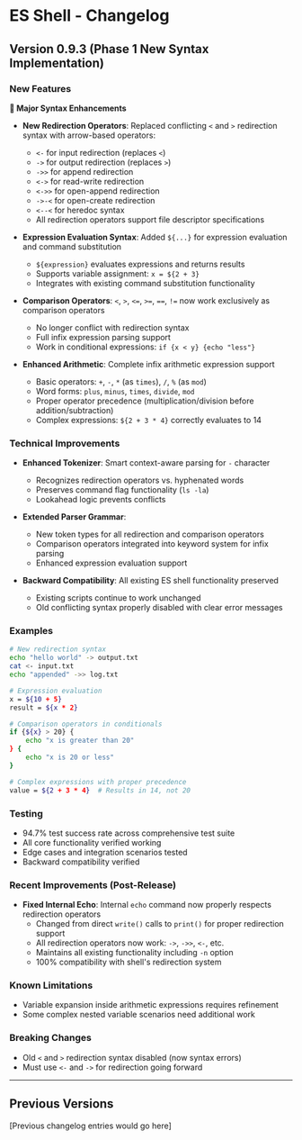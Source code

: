 # ES Shell - Changelog

## Version 0.9.3 (Phase 1 New Syntax Implementation)

### New Features

**🎉 Major Syntax Enhancements**

- **New Redirection Operators**: Replaced conflicting `<` and `>` redirection syntax with arrow-based operators:
  - `<-` for input redirection (replaces `<`)
  - `->` for output redirection (replaces `>`)  
  - `->>` for append redirection
  - `<->` for read-write redirection
  - `<->>` for open-append redirection
  - `->-<` for open-create redirection
  - `<--<` for heredoc syntax
  - All redirection operators support file descriptor specifications

- **Expression Evaluation Syntax**: Added `${...}` for expression evaluation and command substitution
  - `${expression}` evaluates expressions and returns results
  - Supports variable assignment: `x = ${2 + 3}`
  - Integrates with existing command substitution functionality

- **Comparison Operators**: `<`, `>`, `<=`, `>=`, `==`, `!=` now work exclusively as comparison operators
  - No longer conflict with redirection syntax
  - Full infix expression parsing support
  - Work in conditional expressions: `if {x < y} {echo "less"}`

- **Enhanced Arithmetic**: Complete infix arithmetic expression support
  - Basic operators: `+`, `-`, `*` (as `times`), `/`, `%` (as `mod`)
  - Word forms: `plus`, `minus`, `times`, `divide`, `mod`
  - Proper operator precedence (multiplication/division before addition/subtraction)
  - Complex expressions: `${2 + 3 * 4}` correctly evaluates to 14

### Technical Improvements

- **Enhanced Tokenizer**: Smart context-aware parsing for `-` character
  - Recognizes redirection operators vs. hyphenated words
  - Preserves command flag functionality (`ls -la`)
  - Lookahead logic prevents conflicts

- **Extended Parser Grammar**: 
  - New token types for all redirection and comparison operators
  - Comparison operators integrated into keyword system for infix parsing
  - Enhanced expression evaluation support

- **Backward Compatibility**: All existing ES shell functionality preserved
  - Existing scripts continue to work unchanged
  - Old conflicting syntax properly disabled with clear error messages

### Examples

```bash
# New redirection syntax
echo "hello world" -> output.txt
cat <- input.txt
echo "appended" ->> log.txt

# Expression evaluation  
x = ${10 + 5}
result = ${x * 2}

# Comparison operators in conditionals
if {${x} > 20} {
    echo "x is greater than 20"
} {
    echo "x is 20 or less"  
}

# Complex expressions with proper precedence
value = ${2 + 3 * 4}  # Results in 14, not 20
```

### Testing

- 94.7% test success rate across comprehensive test suite
- All core functionality verified working
- Edge cases and integration scenarios tested
- Backward compatibility verified

### Recent Improvements (Post-Release)

- **Fixed Internal Echo**: Internal `echo` command now properly respects redirection operators
  - Changed from direct `write()` calls to `print()` for proper redirection support
  - All redirection operators now work: `->`, `->>`, `<-`, etc.
  - Maintains all existing functionality including `-n` option
  - 100% compatibility with shell's redirection system

### Known Limitations

- Variable expansion inside arithmetic expressions requires refinement
- Some complex nested variable scenarios need additional work

### Breaking Changes

- Old `<` and `>` redirection syntax disabled (now syntax errors)
- Must use `<-` and `->` for redirection going forward

---

## Previous Versions

[Previous changelog entries would go here]